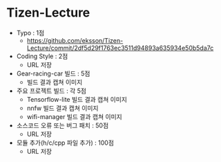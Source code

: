# Tizen-Lecture

* Typo : 1점
  * https://github.com/eksson/Tizen-Lecture/commit/2df5d29f1763ec3511d94893a635934e50b5da7c
* Coding Style : 2점
  * URL 저장
* Gear-racing-car 빌드 : 5점
  * 빌드 결과 캡쳐 이미지
* 주요 프로젝트 빌드 : 각 5점
  * Tensorflow-lite 빌드 결과 캡쳐 이미지
  * nnfw 빌드 결과 캡쳐 이미지
  * wifi-manager 빌드 결과 캡쳐 이미지
* 소스코드 오류 또는 버그 패치 : 50점
  * URL 저장
* 모듈 추가(h/c/cpp 파일 추가) : 100점
  * URL 저장
